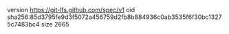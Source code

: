 version https://git-lfs.github.com/spec/v1
oid sha256:85d3795fe9d3f5072a456759d2fb8b884936c0ab3535f6f30bc13275c7483bc4
size 2665
